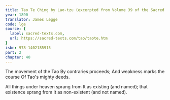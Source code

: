 ```yaml
---
title: Tao Te Ching by Lao-tzu (excerpted from Volume 39 of the Sacred Books of the East.)
year: 1890
translator: James Legge
code: lge
source: {
  label: sacred-texts.com,
  url: https://sacred-texts.com/tao/taote.htm
}
isbn: 978-1402185915
part: 2
chapter: 40
---
```

The movement of the Tao 
By contraries proceeds; 
And weakness marks the course 
Of Tao's mighty deeds. 

All things under heaven sprang from It as existing (and named);
that existence sprang from It as non-existent (and not named).